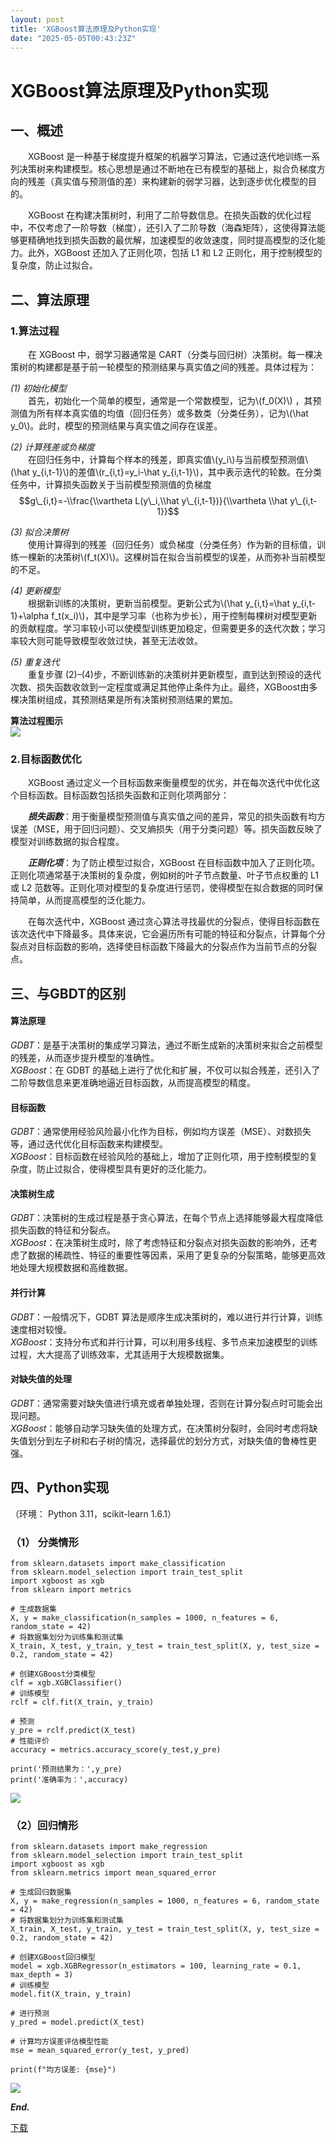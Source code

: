 ```yaml
---
layout: post
title: 'XGBoost算法原理及Python实现'
date: "2025-05-05T00:43:23Z"
---
```

XGBoost算法原理及Python实现
====================

一、概述
----

  XGBoost 是一种基于梯度提升框架的机器学习算法，它通过迭代地训练一系列决策树来构建模型。核心思想是通过不断地在已有模型的基础上，拟合负梯度方向的残差（真实值与预测值的差）来构建新的弱学习器，达到逐步优化模型的目的。

  XGBoost 在构建决策树时，利用了二阶导数信息。在损失函数的优化过程中，不仅考虑了一阶导数（梯度），还引入了二阶导数（海森矩阵），这使得算法能够更精确地找到损失函数的最优解，加速模型的收敛速度，同时提高模型的泛化能力。此外，XGBoost 还加入了正则化项，包括 L1 和 L2 正则化，用于控制模型的复杂度，防止过拟合。

二、算法原理
------

### 1.算法过程

  在 XGBoost 中，弱学习器通常是 CART（分类与回归树）决策树。每一棵决策树的构建都是基于前一轮模型的预测结果与真实值之间的残差。具体过程为：

_(1) 初始化模型_  
  首先，初始化一个简单的模型，通常是一个常数模型，记为\\(f\_0(X)\\) ，其预测值为所有样本真实值的均值（回归任务）或多数类（分类任务），记为\\(\\hat y\_0\\)。此时，模型的预测结果与真实值之间存在误差。

_(2) 计算残差或负梯度_  
  在回归任务中，计算每个样本的残差，即真实值\\(y\_i\\)与当前模型预测值\\(\\hat y\_{i,t-1}\\)的差值\\(r\_{i,t}=y\_i-\\hat y\_{i,t-1}\\)，其中表示迭代的轮数。在分类任务中，计算损失函数关于当前模型预测值的负梯度$$g\_{i,t}=-\\frac{\\vartheta L(y\_i,\\hat y\_{i,t-1})}{\\vartheta \\hat y\_{i,t-1}}$$

_(3) 拟合决策树_  
  使用计算得到的残差（回归任务）或负梯度（分类任务）作为新的目标值，训练一棵新的决策树\\(f\_t(X)\\)。这棵树旨在拟合当前模型的误差，从而弥补当前模型的不足。

_(4) 更新模型_  
  根据新训练的决策树，更新当前模型。更新公式为\\(\\hat y\_{i,t}=\\hat y\_{i,t-1}+\\alpha f\_t(x\_i)\\)，其中是学习率（也称为步长），用于控制每棵树对模型更新的贡献程度。学习率较小可以使模型训练更加稳定，但需要更多的迭代次数；学习率较大则可能导致模型收敛过快，甚至无法收敛。

_(5) 重复迭代_  
  重复步骤 (2)–(4)步，不断训练新的决策树并更新模型，直到达到预设的迭代次数、损失函数收敛到一定程度或满足其他停止条件为止。最终，XGBoost由多棵决策树组成，其预测结果是所有决策树预测结果的累加。

**算法过程图示**  
![](https://img2024.cnblogs.com/blog/2197714/202505/2197714-20250504162317455-1404903431.png)

### 2.目标函数优化

  XGBoost 通过定义一个目标函数来衡量模型的优劣，并在每次迭代中优化这个目标函数。目标函数包括损失函数和正则化项两部分：

  _**损失函数**_：用于衡量模型预测值与真实值之间的差异，常见的损失函数有均方误差（MSE，用于回归问题）、交叉熵损失（用于分类问题）等。损失函数反映了模型对训练数据的拟合程度。

  _**正则化项**_：为了防止模型过拟合，XGBoost 在目标函数中加入了正则化项。正则化项通常基于决策树的复杂度，例如树的叶子节点数量、叶子节点权重的 L1 或 L2 范数等。正则化项对模型的复杂度进行惩罚，使得模型在拟合数据的同时保持简单，从而提高模型的泛化能力。

  在每次迭代中，XGBoost 通过贪心算法寻找最优的分裂点，使得目标函数在该次迭代中下降最多。具体来说，它会遍历所有可能的特征和分裂点，计算每个分裂点对目标函数的影响，选择使目标函数下降最大的分裂点作为当前节点的分裂点。

三、与GBDT的区别
----------

#### 算法原理

_GDBT_：是基于决策树的集成学习算法，通过不断生成新的决策树来拟合之前模型的残差，从而逐步提升模型的准确性。  
_XGBoost_：在 GDBT 的基础上进行了优化和扩展，不仅可以拟合残差，还引入了二阶导数信息来更准确地逼近目标函数，从而提高模型的精度。

#### 目标函数

_GDBT_：通常使用经验风险最小化作为目标，例如均方误差（MSE）、对数损失等，通过迭代优化目标函数来构建模型。  
_XGBoost_：目标函数在经验风险的基础上，增加了正则化项，用于控制模型的复杂度，防止过拟合，使得模型具有更好的泛化能力。

#### 决策树生成

_GDBT_：决策树的生成过程是基于贪心算法，在每个节点上选择能够最大程度降低损失函数的特征和分裂点。  
_XGBoost_：在决策树生成时，除了考虑特征和分裂点对损失函数的影响外，还考虑了数据的稀疏性、特征的重要性等因素，采用了更复杂的分裂策略，能够更高效地处理大规模数据和高维数据。

#### 并行计算

_GDBT_：一般情况下，GDBT 算法是顺序生成决策树的，难以进行并行计算，训练速度相对较慢。  
_XGBoost_：支持分布式和并行计算，可以利用多线程、多节点来加速模型的训练过程，大大提高了训练效率，尤其适用于大规模数据集。

#### 对缺失值的处理

_GDBT_：通常需要对缺失值进行填充或者单独处理，否则在计算分裂点时可能会出现问题。  
_XGBoost_：能够自动学习缺失值的处理方式，在决策树分裂时，会同时考虑将缺失值划分到左子树和右子树的情况，选择最优的划分方式，对缺失值的鲁棒性更强。

四、Python实现
----------

（环境： Python 3.11，scikit-learn 1.6.1）

### （1） 分类情形

    from sklearn.datasets import make_classification
    from sklearn.model_selection import train_test_split
    import xgboost as xgb
    from sklearn import metrics
    
    # 生成数据集
    X, y = make_classification(n_samples = 1000, n_features = 6, random_state = 42)
    # 将数据集划分为训练集和测试集
    X_train, X_test, y_train, y_test = train_test_split(X, y, test_size = 0.2, random_state = 42)
    
    # 创建XGBoost分类模型
    clf = xgb.XGBClassifier()
    # 训练模型
    rclf = clf.fit(X_train, y_train)
    
    # 预测
    y_pre = rclf.predict(X_test)
    # 性能评价
    accuracy = metrics.accuracy_score(y_test,y_pre)
    
    print('预测结果为：',y_pre)
    print('准确率为：',accuracy)
    
    

![](https://img2024.cnblogs.com/blog/2197714/202505/2197714-20250504162407213-1524452968.png)

### （2）回归情形

    from sklearn.datasets import make_regression
    from sklearn.model_selection import train_test_split
    import xgboost as xgb
    from sklearn.metrics import mean_squared_error
    
    # 生成回归数据集
    X, y = make_regression(n_samples = 1000, n_features = 6, random_state = 42)
    # 将数据集划分为训练集和测试集
    X_train, X_test, y_train, y_test = train_test_split(X, y, test_size = 0.2, random_state = 42)
    
    # 创建XGBoost回归模型
    model = xgb.XGBRegressor(n_estimators = 100, learning_rate = 0.1, max_depth = 3)
    # 训练模型
    model.fit(X_train, y_train)
    
    # 进行预测
    y_pred = model.predict(X_test)
    
    # 计算均方误差评估模型性能
    mse = mean_squared_error(y_test, y_pred)
    
    print(f"均方误差: {mse}")
    
    

![](https://img2024.cnblogs.com/blog/2197714/202505/2197714-20250504162450039-1910988778.png)

  

_**End.**_

  
  

[下载](https://download.csdn.net/download/Albert201605/90752837)